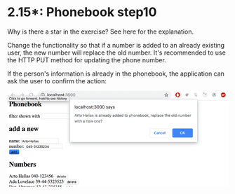 # 2.15*: Phonebook step10

Why is there a star in the exercise? See here for the explanation.

Change the functionality so that if a number is added to an already existing user,
the new number will replace the old number.
It's recommended to use the HTTP PUT method for updating the phone number.

If the person's information is already in the phonebook,
the application can ask the user to confirm the action:

![App view](./images/app-view.png)

